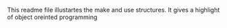 This readme file illustartes the make and use structures. It gives a highlight of object oreinted programming
